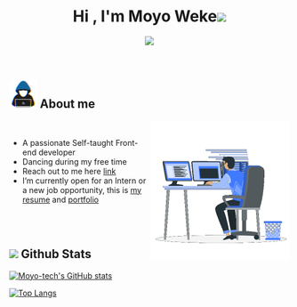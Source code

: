 <h1 align="center"><b>Hi , I'm Moyo Weke</b><img src="https://media.giphy.com/media/hvRJCLFzcasrR4ia7z/giphy.gif" width="35"></h1>

<p align="center">
  <a href="https://github.com/DenverCoder1/readme-typing-svg"><img src="https://readme-typing-svg.herokuapp.com?font=Time+New+Roman&color=cyan&size=25&center=true&vCenter=true&width=600&height=100&lines=Welcome+To+My+Profile..&hearts;++;Self-taught+Front-End+Developer,;Computer+Science+Student,;Active+Learner/Researcher,;Love+to+learn+new+stuffs..<3"></a>
</p>
<br>

## <picture><img src = "https://github.com/0xAbdulKhalid/0xAbdulKhalid/raw/main/assets/mdImages/about_me.gif" width = 50px></picture> **About me**

<picture> <img align="right" src="https://github.com/0xAbdulKhalid/0xAbdulKhalid/raw/main/assets/mdImages/Right_Side.gif" width = 250px></picture>

<br>

- A passionate Self-taught Front-end developer
- Dancing during my free time
- Reach out to me here [link](wekemoyo@gmail.com)
- I’m currently open for an Intern or a new job opportunity, this is [my resume](https://drive.google.com/file/d/1SfSXvzXomhYRJC6JyM7BCkcHIS2otWT-/view?usp=share_link) and [portfolio](https://moyosoreweke.vercel.app/)

<br><br>

## <img src="https://media.giphy.com/media/iY8CRBdQXODJSCERIr/giphy.gif" width="35"><b> Github Stats </b>
[![Moyo-tech's GitHub stats](https://github-readme-stats.vercel.app/api?username=moyo-tech&count_private=true&show_icons=true&line_height=20&title_color=7A7ADB&icon_color=2234AE&text_color=D3D3D3&bg_color=0,000000,130F40)](https://github.com/moyo-tech/github-readme-stats) 

[![Top Langs](https://github-readme-stats.vercel.app/api/top-langs/?username=moyo-tech&layout=compact)](https://github.com/moyo-tech/github-readme-stats)
<!--
**Moyo-tech/Moyo-tech** is a ✨ _special_ ✨ repository because its `README.md` (this file) appears on your GitHub profile.

Here are some ideas to get you started:

- 👋 Hi, I am Moyo
- 🌱 I am a Frontend Developer
- 👯 I’m looking to collaborate with diverse minds and diverse talent
- 📫 How to reach me: wekemoyo@gmail.com
-->
